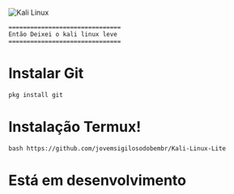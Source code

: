 ![Kali Linux](/kali/grub-16x9.png)
 
 
 ```
===============================
 Então Deixei o kali linux leve 
===============================
```



# Instalar Git 

```
pkg install git 
```




# Instalação Termux!


```
bash https://github.com/jovemsigilosodobembr/Kali-Linux-Lite
```

# Está em desenvolvimento
